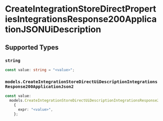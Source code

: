 # CreateIntegrationStoreDirectPropertiesIntegrationsResponse200ApplicationJSONUiDescription


## Supported Types

### `string`

```typescript
const value: string = "<value>";
```

### `models.CreateIntegrationStoreDirectUiDescriptionIntegrationsResponse200ApplicationJson2`

```typescript
const value:
  models.CreateIntegrationStoreDirectUiDescriptionIntegrationsResponse200ApplicationJson2 =
    {
      expr: "<value>",
    };
```

